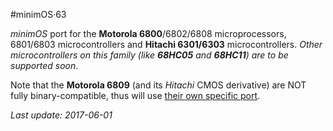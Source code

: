 #minimOS·63

*minimOS* port for the **Motorola 6800**/6802/6808 microprocessors,
6801/6803 microcontrollers and **Hitachi 6301/6303** microcontrollers. *Other microcontrollers
on this family (like **68HC05** and **68HC11**) are to be supported soon*.

Note that the **Motorola 6809** (and its *Hitachi* CMOS derivative) are NOT fully binary-compatible,
thus will use [their own specific port](https://github.com/zuiko21/minimOS/tree/master/ports/09).

*Last update: 2017-06-01*
